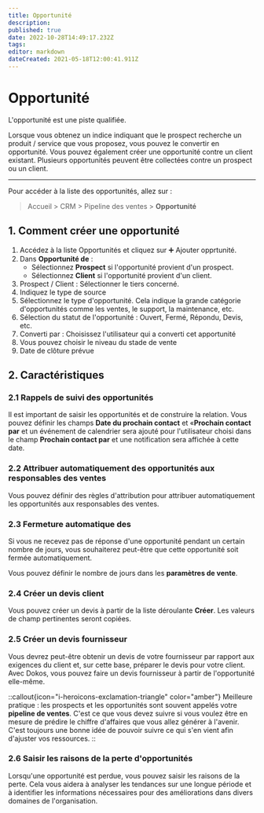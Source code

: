 ```yaml
---
title: Opportunité
description: 
published: true
date: 2022-10-28T14:49:17.232Z
tags: 
editor: markdown
dateCreated: 2021-05-18T12:00:41.911Z
---
```


# Opportunité

L'opportunité est une piste qualifiée.

Lorsque vous obtenez un indice indiquant que le prospect recherche un produit / service que vous proposez, vous pouvez le convertir en opportunité. Vous pouvez également créer une opportunité contre un client existant. Plusieurs opportunités peuvent être collectées contre un prospect ou un client.

---

Pour accéder à la liste des opportunités, allez sur :

> Accueil > CRM >  Pipeline des ventes > **Opportunité**

## 1. Comment créer une opportunité

1. Accédez à la liste Opportunités et cliquez sur :heavy_plus_sign: Ajouter opprtunité.
2. Dans **Opportunité de** : 
	- Sélectionnez **Prospect** si l'opportunité provient d'un prospect.
	- Sélectionnez **Client** si l'opportunité provient d'un client.
3. Prospect / Client : Sélectionner le tiers concerné.
4. Indiquez le type de source
5. Sélectionnez le type d'opportunité. Cela indique la grande catégorie d'opportunités comme les ventes, le support, la maintenance, etc.
6. Sélection du statut de l'opportunité : Ouvert, Fermé, Répondu, Devis, etc.
7. Converti par : Choisissez l'utilisateur qui a converti cet apportunité
8. Vous pouvez choisir le niveau du stade de vente
9. Date de clôture prévue

## 2. Caractéristiques

### 2.1 Rappels de suivi des opportunités 
Il est important de saisir les opportunités et de construire la relation. Vous pouvez définir les champs **Date du prochain contact** et «**Prochain contact par** et un événement de calendrier sera ajouté pour l'utilisateur choisi dans le champ **Prochain contact par** et une notification sera affichée à cette date.

### 2.2 Attribuer automatiquement des opportunités aux responsables des ventes 

Vous pouvez définir des règles d'attribution pour attribuer automatiquement les opportunités aux responsables des ventes.

### 2.3 Fermeture automatique des 

Si vous ne recevez pas de réponse d'une opportunité pendant un certain nombre de jours, vous souhaiterez peut-être que cette opportunité soit fermée automatiquement.

Vous pouvez définir le nombre de jours dans les **paramètres de vente**.

### 2.4 Créer un devis client

Vous pouvez créer un devis à partir de la liste déroulante **Créer**. Les valeurs de champ pertinentes seront copiées.

### 2.5 Créer un devis fournisseur

Vous devrez peut-être obtenir un devis de votre fournisseur par rapport aux exigences du client et, sur cette base, préparer le devis pour votre client. Avec Dokos, vous pouvez faire un devis fournisseur à partir de l'opportunité elle-même.

::callout{icon="i-heroicons-exclamation-triangle" color="amber"}
Meilleure pratique : les prospects et les opportunités sont souvent appelés votre **pipeline de ventes**. C'est ce que vous devez suivre si vous voulez être en mesure de prédire le chiffre d'affaires que vous allez générer à l'avenir. C'est toujours une bonne idée de pouvoir suivre ce qui s'en vient afin d'ajuster vos ressources.
::

###  2.6 Saisir les raisons de la perte d'opportunités
Lorsqu'une opportunité est perdue, vous pouvez saisir les raisons de la perte. Cela vous aidera à analyser les tendances sur une longue période et à identifier les informations nécessaires pour des améliorations dans divers domaines de l'organisation.
